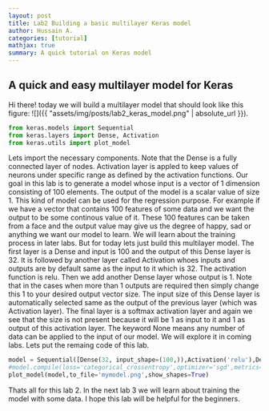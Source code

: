 ```yaml
---
layout: post
title: Lab2 Building a basic multilayer Keras model
author: Hussain A.
categories: [tutorial]
mathjax: true
summary: A quick tutorial on Keras model
---
```







## A quick and easy multilayer model for Keras

Hi there! today we will build a multilayer model that should look like this figure:
![]({{ "assets/img/posts/lab2_keras_model.png" | absolute_url }}). 
```python
from keras.models import Sequential
from keras.layers import Dense, Activation
from keras.utils import plot_model
```


 Lets import the necessary components. Note that the Dense is a fully connected layer of nodes. Activation layer is appled to keep values of neurons under specific range as defined by the activation functions. Our goal in this lab is to generate a model whose input is a vector of 1 dimension consisting of 100 elements. The output of the model is a scalar value of size 1. This kind of model can be used for the regression purpose. For example if we have a vector that contains 100 features of some data and we want the output to be some continous value of it. These 100 features can be taken from a face and the output value may give us the degree of happy, sad or anything we want our model to learn. We will learn about the training process in later labs. But for today lets just build this multilayer model. The first layer is a Dense and input is 100 and the output of this Dense layer is 32. It is followed by another layer called Activation whoes inputs and outputs are by default same as the input to it which is 32. The activation function is relu. Then we add another Dense layer whose output is 1. Note that in the cases when more than 1 outputs are required then simply change this 1 to your desired output vector size. The input size of this Dense layer is automatically selected same as the output of the previous layer (which was Activation layer). The final layer is a softmax activation layer and again we see that the size is not present because it will be 1 as input to it and 1 as output of this activation layer. The keyword None means any number of data can be applied to the input of our model. We will explore it in coming labs. Lets put the remaing code of this lab.



```python
model = Sequential([Dense(32, input_shape=(100,)),Activation('relu'),Dense(1), Activation('softmax')])
#model.compile(loss='categorical_crossentropy',optimizer='sgd',metrics=['accuracy'])  
plot_model(model,to_file='mymodel.png',show_shapes=True)

```


Thats all for this lab 2. In the next lab 3 we will learn about training the model with some data. I hope this lab will be helpful for the beginners. 
